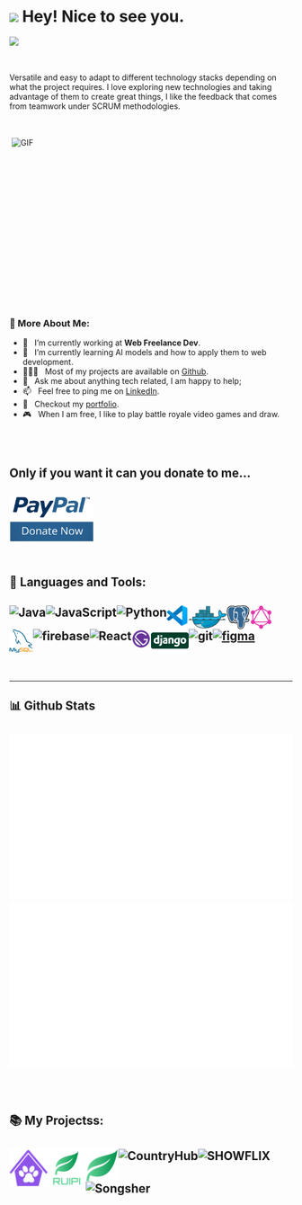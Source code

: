 <h1><img src="https://emojis.slackmojis.com/emojis/images/1531849430/4246/blob-sunglasses.gif?1531849430" width="30"/> Hey! Nice to see you.</h1>


![](https://visitor-badge.glitch.me/badge?page_id=dflr10.dflr10)

<br />


Versatile and easy to adapt to different technology stacks depending on what the project requires. I love exploring new technologies and taking advantage of them to create great things, I like the feedback that comes from teamwork under SCRUM methodologies.


<br/>
<br/>

  <img align="right" alt="GIF" src="https://github.com/abhisheknaiidu/abhisheknaiidu/blob/master/code.gif?raw=true" width="500" height="320" />
  <br/>
  
  
### 🧐 More About Me:

- 🔭 &nbsp; I’m currently working at **Web Freelance Dev**.
- 🌱 &nbsp; I’m currently learning AI models and how to apply them to web development. 
- 👨🏻‍💻 &nbsp; Most of my projects are available on [Github](https://github.com/dflr10?tab=repositories).
- 💬 &nbsp; Ask me about anything tech related, I am happy to help;
- 📫 &nbsp; Feel free to ping me on [LinkedIn](https://www.linkedin.com/in/daniel-felipe-lozada-ramirez-28b239115/).
- 📝 &nbsp; Checkout my [portfolio](https://dflr10.github.io/Portfolio-CV/).
- 🎮 &nbsp; When I am free, I like to play battle royale video games and draw.

<br>
<br>
<h2>Only if you want it can you donate to me...<h2/>
<a href="https://paypal.me/donatetodaniellozada?locale.x=es_XC" target="_blank"><img src="./assets/paypal.png" alt="Buy Me A Coffee" width="150"></a>
<br>
<br>
  
<h2> 🔨 Languages and Tools: <h2/>
  
<a href="https://www.java.com" target="_blank"><img align="left" alt="Java" height ="42px" src="https://raw.githubusercontent.com/rahul-jha98/github_readme_icons/main/language_and_tools/square/java/java.svg"></a>
  
<a href="https://developer.mozilla.org/en-US/docs/Web/JavaScript" target="_blank"> <img align="left" alt="JavaScript" height ="42px"  src="https://raw.githubusercontent.com/rahul-jha98/github_readme_icons/main/language_and_tools/square/javascript/javascript.svg"></a>
  
<a href="https://www.python.org" target="_blank"><img align="left" alt="Python" height ="42px" src="https://raw.githubusercontent.com/rahul-jha98/github_readme_icons/main/language_and_tools/square/python/python.svg"></a>
  
<!-- <a href="https://www.php.net/" target="_blank"><img align="left" alt="PHP" height ="36px" src="./assets/php.png"></a> -->
  
<!--<a href="https://www.jetbrains.com/es-es/idea/" target="_blank"><img align="left" alt="IntelliJ IDEA" height ="42px" src="./assets/intellij-idea.png"></a> -->
  
<a href="https://code.visualstudio.com/" target="_blank"><img align="left" alt="VS Code" height ="36px" src="./assets/vscode.png"></a>  
  
<a href="https://www.docker.com/" target="_blank"> <img align="left" alt="Docker" height ="42px" src="./assets/docker.png"></a>
  
<a href="https://www.mysql.com/" target="_blank"><img align="left" alt="MySQL" height ="42px" src="./assets/postgresql.png"></a>

<a href="https://graphql.org/" target="_blank"><img align="left" alt="GraphQL " height ="42px" src="./assets/graphql.png"></a>

<a href="https://www.postgresql.org/" target="_blank"><img align="left" alt="PostgreSQL" height ="42px" src="./assets/mysql.png"></a>
  
<a href="https://firebase.google.com/" target="_blank"> <img align="left" src="https://raw.githubusercontent.com/rahul-jha98/github_readme_icons/main/language_and_tools/square/firebase/firebase.svg" alt="firebase" height ="42px"/></a>
 
<!--<a href="https://www.heroku.com" target="_blank"> <img align="left" src="./assets/heroku.png" alt="firebase" height ="35px"/></a> -->
  
<!--<a href="https://vuejs.org/" target="_blank"> <img align="left" alt="Vue" height ="35px" src="./assets/vue.png"></a> -->
  


<a href="https://reactjs.org/" target="_blank"> <img align="left" alt="React" height ="42px" src="https://raw.githubusercontent.com/rahul-jha98/github_readme_icons/main/language_and_tools/square/react/react.svg"></a>
  
<a href="https://www.gatsbyjs.com/" target="_blank"> <img align="left" alt="Gatsby" height ="35px" src="./assets/gatsby.png"></a>
   
<a href="https://www.djangoproject.com/" target="_blank"><img align="left" alt="DjangoREST" height ="42px" src="./assets/django.png"></a>
  
<!--<a href="https://nodejs.org" target="_blank"><img align="left" alt="Node.js" height ="42px" src="https://raw.githubusercontent.com/rahul-jha98/github_readme_icons/main/language_and_tools/square/node/node.svg"></a> -->
  
<a href="https://git-scm.com/" target="_blank"> <img src="https://raw.githubusercontent.com/rahul-jha98/github_readme_icons/main/language_and_tools/square/git-scm/git-scm.svg" align="left" alt="git" height='42px'/> </a>
  
<a href="https://www.figma.com/" target="_blank"> <img src="https://raw.githubusercontent.com/rahul-jha98/github_readme_icons/main/language_and_tools/square/figma/figma.svg" alt="figma" height='42px'/> </a>

<br>
<hr>
<h2> 📊 Github Stats <h2/>
<a href='https://github.com/dflr10/github-stats-transparent'>
 
![Stats Overview](https://raw.githubusercontent.com/dflr10/github-stats-transparent/36bc2e58f8873a1baa7d09313c794e08ca3d84e3/generated/overview.svg)
![Most Used Languages](https://raw.githubusercontent.com/dflr10/github-stats-transparent/36bc2e58f8873a1baa7d09313c794e08ca3d84e3/generated/languages.svg)
  
</a>
<br>
<h2> 📚 My Projectss: <h2/>

<a href="https://pethomemintic-fe.herokuapp.com" target="_blank"> <img alt="RUIPI" src="./projects/pethome64p.png" height="68" align="left"> </a>
<a href="https://github.com/dflr10/RUIPI" target="_blank"> <img alt="RUIPI" src="./projects/ruipi.png" height="68" align="left"> </a>
<a href="https://github.com/dflr10/RUIPIWebapp" target="_blank"> <img alt="RUIPI Web App" src="./projects/ruipiweb.png" height="58" align="left"> </a>
<a href="https://github.com/dflr10/flags-react-project" target="_blank"> <img alt="CountryHub" src="./projects/CountryHub.ico" height="58" align="left"> </a>
<a href="https://github.com/dflr10/SHOWFLIX" target="_blank"> <img alt="SHOWFLIX" src="./projects/SHOWFLIX.ico"  height="58" align="left"> </a>
<a href="https://github.com/dflr10/Songcher" target="_blank"> <img alt="Songsher" src="./projects/Songsher.ico" height="58" align="left"> </a>
